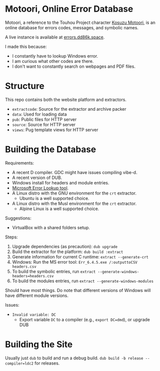 # Motoori, Online Error Database

Motoori, a reference to the Touhou Project character
[Kosuzu Motoori](https://en.touhouwiki.net/wiki/Kosuzu_Motoori),
is an online database for errors codes, messages, and symbolic names.

A live instance is available at [errors.dd86k.space](https://errors.dd86k.space/).

I made this because:
- I constantly have to lookup Windows error.
- I am curious what other codes are there.
- I don't want to constantly search on webpages and PDF files.

# Structure

This repo contains both the website platform and extractors.

- `extractcode`: Source for the extractor and archive packer
- `data`: Used for loading data
- `pub`: Public files for HTTP server
- `source`: Source for HTTP server
- `views`: Pug template views for HTTP server

# Building the Database

Requirements:
- A recent D compiler. GDC might have issues compiling vibe-d.
- A recent version of DUB.
- Windows install for headers and module entries.
- [Microsoft Error Lookup tool](https://docs.microsoft.com/en-us/windows/win32/debug/system-error-code-lookup-tool).
- A Linux distro with the GNU environment for the `crt` extractor.
  - Ubuntu is a well supported choice.
- A Linux distro with the Musl environment for the `crt` extractor.
  - Alpine Linux is a well supported choice.

Suggestions:
- VirtualBox with a shared folders setup.

Steps:
1. Upgrade dependencies (as precaution): `dub upgrade`
2. Build the extractor for the platform: `dub build :extract`
3. Generate information for current C runtime: `extract --generate-crt`
4. Windows: Run the MS error tool: `Err_6.4.5.exe /:outputtoCSV headers.csv`
5. To build the symbolic entries, run `extract --generate-windows-headers=headers.csv`
6. To build the modules entries, run `extract --generate-windows-modules`

Should have most things. Do note that different versions of Windows will have
different module versions.

Issues:
- `Invalid variable: DC`
  - Export variable `DC` to a compiler (e.g., `export DC=dmd`), or upgrade DUB

# Building the Site

Usually just `dub` to build and run a debug build.
`dub build -b release --compiler=ldc2` for releases.
